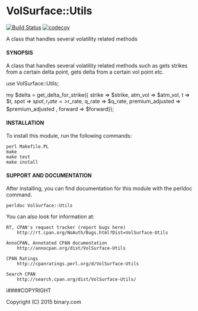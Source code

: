 # VolSurface::Utils
[![Build Status](https://travis-ci.org/binary-com/perl-VolSurface-Utils.svg?branch=master)](https://travis-ci.org/binary-com/perl-VolSurface-Utils) 
[![codecov](https://codecov.io/gh/binary-com/perl-VolSurface-Utils/branch/master/graph/badge.svg)](https://codecov.io/gh/binary-com/perl-VolSurface-Utils)

A class that handles several volatility related methods

#### SYNOPSIS

A class that handles several volatility related methods such as gets strikes from a certain delta point, gets delta from a certain vol point etc.

use VolSurface::Utils;

my $delta = get_delta_for_strike({ strike => $strike, atm_vol => $atm_vol, t => $t, spot => $spot, r_rate =>$r_rate, q_rate => $q_rate, premium_adjusted => $premium_adjusted , forward => $forward});


#### INSTALLATION



To install this module, run the following commands:

	perl Makefile.PL
	make
	make test
	make install

#### SUPPORT AND DOCUMENTATION

After installing, you can find documentation for this module with the
perldoc command.

    perldoc VolSurface::Utils

You can also look for information at:

    RT, CPAN's request tracker (report bugs here)
        http://rt.cpan.org/NoAuth/Bugs.html?Dist=VolSurface-Utils

    AnnoCPAN, Annotated CPAN documentation
        http://annocpan.org/dist/VolSurface-Utils

    CPAN Ratings
        http://cpanratings.perl.org/d/VolSurface-Utils

    Search CPAN
        http://search.cpan.org/dist/VolSurface-Utils/


i####COPYRIGHT

Copyright (C) 2015 binary.com

